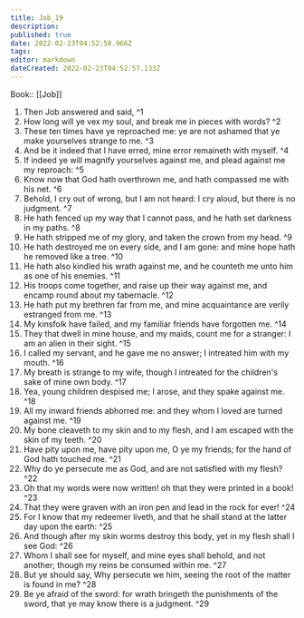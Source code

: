 ```yaml
---
title: Job_19
description: 
published: true
date: 2022-02-23T04:52:58.966Z
tags: 
editor: markdown
dateCreated: 2022-02-23T04:52:57.133Z
---
```


 Book:: [[Job]]
 1. Then Job answered and said, ^1
 2. How long will ye vex my soul, and break me in pieces with words? ^2
 3. These ten times have ye reproached me: ye are not ashamed that ye make yourselves strange to me. ^3
 4. And be it indeed that I have erred, mine error remaineth with myself. ^4
 5. If indeed ye will magnify yourselves against me, and plead against me my reproach: ^5
 6. Know now that God hath overthrown me, and hath compassed me with his net. ^6
 7. Behold, I cry out of wrong, but I am not heard: I cry aloud, but there is no judgment. ^7
 8. He hath fenced up my way that I cannot pass, and he hath set darkness in my paths. ^8
 9. He hath stripped me of my glory, and taken the crown from my head. ^9
 10. He hath destroyed me on every side, and I am gone: and mine hope hath he removed like a tree. ^10
 11. He hath also kindled his wrath against me, and he counteth me unto him as one of his enemies. ^11
 12. His troops come together, and raise up their way against me, and encamp round about my tabernacle. ^12
 13. He hath put my brethren far from me, and mine acquaintance are verily estranged from me. ^13
 14. My kinsfolk have failed, and my familiar friends have forgotten me. ^14
 15. They that dwell in mine house, and my maids, count me for a stranger: I am an alien in their sight. ^15
 16. I called my servant, and he gave me no answer; I intreated him with my mouth. ^16
 17. My breath is strange to my wife, though I intreated for the children's sake of mine own body. ^17
 18. Yea, young children despised me; I arose, and they spake against me. ^18
 19. All my inward friends abhorred me: and they whom I loved are turned against me. ^19
 20. My bone cleaveth to my skin and to my flesh, and I am escaped with the skin of my teeth. ^20
 21. Have pity upon me, have pity upon me, O ye my friends; for the hand of God hath touched me. ^21
 22. Why do ye persecute me as God, and are not satisfied with my flesh? ^22
 23. Oh that my words were now written! oh that they were printed in a book! ^23
 24. That they were graven with an iron pen and lead in the rock for ever! ^24
 25. For I know that my redeemer liveth, and that he shall stand at the latter day upon the earth: ^25
 26. And though after my skin worms destroy this body, yet in my flesh shall I see God: ^26
 27. Whom I shall see for myself, and mine eyes shall behold, and not another; though my reins be consumed within me. ^27
 28. But ye should say, Why persecute we him, seeing the root of the matter is found in me? ^28
 29. Be ye afraid of the sword: for wrath bringeth the punishments of the sword, that ye may know there is a judgment. ^29
